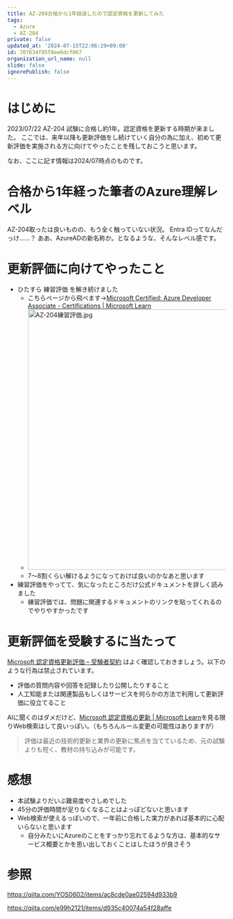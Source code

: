 ```yaml
---
title: AZ-204合格から1年経過したので認定資格を更新してみた
tags:
  - Azure
  - AZ-204
private: false
updated_at: '2024-07-15T22:06:29+09:00'
id: 707634f95f8ee6dcf067
organization_url_name: null
slide: false
ignorePublish: false
---
```

# はじめに

2023/07/22 AZ-204 試験に合格し約1年。認定資格を更新する時期が来ました。
ここでは、来年以降も更新評価をし続けていく自分の為に加え、初めて更新評価を実施される方に向けてやったことを残しておこうと思います。

なお、ここに記す情報は2024/07時点のものです。

# 合格から1年経った筆者のAzure理解レベル

AZ-204取ったは良いものの、もう全く触っていない状況。
Entra IDってなんだっけ......？ ああ、AzureADの新名称か。となるような、そんなレベル感です。

# 更新評価に向けてやったこと

- ひたすら 練習評価 を解き続けました
  - こちらページから飛べます→[Microsoft Certified: Azure Developer Associate - Certifications | Microsoft Learn](https://learn.microsoft.com/ja-jp/credentials/certifications/azure-developer/?practice-assessment-type=certification)
  - <img src="https://qiita-image-store.s3.ap-northeast-1.amazonaws.com/0/647946/ba988b27-65ef-c548-df33-2b702b364172.jpeg" alt="AZ-204練習評価.jpg" width="600" />
  - 7〜8割くらい解けるようになっておけば良いのかなあと思います
- 練習評価をやってて、気になったところだけ公式ドキュメントを詳しく読みました
  - 練習評価では、問題に関連するドキュメントのリンクを貼ってくれるのでやりやすかったです

# 更新評価を受験するに当たって

[Microsoft 認定資格更新評価 – 受験者契約](https://learn.microsoft.com/ja-jp/credentials/certifications/microsoft-certification-renewal-agreement) はよく確認しておきましょう。以下のような行為は禁止されています。

- 評価の質問内容や回答を記録したり公開したりすること
- 人工知能または関連製品もしくはサービスを何らかの方法で利用して更新評価に役立てること

AIに聞くのはダメだけど、[Microsoft 認定資格の更新 | Microsoft Learn](https://learn.microsoft.com/ja-jp/credentials/certifications/renew-your-microsoft-certification)を見る限りWeb検索はして良いっぽい。（もちろんルール変更の可能性はありますが）
>評価は最近の技術的更新と業界の更新に焦点を当てているため、元の試験よりも短く、教材の持ち込みが可能です。

# 感想

- 本試験よりだいぶ難易度やさしめでした
- 45分の評価時間が足りなくなることはよっぽどないと思います
- Web検索が使えるっぽいので、一年前に合格した実力があれば基本的に心配いらないと思います
  - 自分みたいにAzureのことをすっかり忘れてるような方は、基本的なサービス概要とかを思い出しておくことはしたほうが良さそう

# 参照

https://qiita.com/YOS0602/items/ac8cde0ae02594d933b9

https://qiita.com/e99h2121/items/d935c40074a54f28affe
